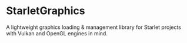 # StarletGraphics
A lightweight graphics loading &amp; management library for Starlet projects with Vulkan and OpenGL engines in mind.
